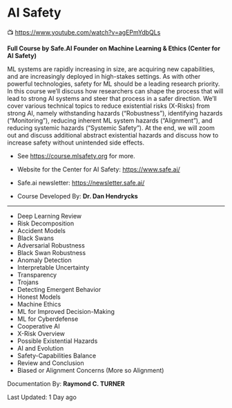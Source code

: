 # AI Safety

📺 <https://www.youtube.com/watch?v=agEPmYdbQLs>

**Full Course by Safe.AI Founder on Machine Learning & Ethics (Center for AI Safety)**

ML systems are rapidly increasing in size, are acquiring new capabilities, and are increasingly deployed in high-stakes settings. As with other powerful technologies, safety for ML should be a leading research priority. In this course we’ll discuss how researchers can shape the process that will lead to strong AI systems and steer that process in a safer direction. We’ll cover various technical topics to reduce existential risks (X-Risks) from strong AI, namely withstanding hazards (“Robustness”), identifying hazards (“Monitoring”), reducing inherent ML system hazards (“Alignment”), and reducing systemic hazards (“Systemic Safety”). At the end, we will zoom out and discuss additional abstract existential hazards and discuss how to increase safety without unintended side effects.


* See <https://course.mlsafety.org> for more.
* Website for the Center for AI Safety: <https://www.safe.ai/> 
* Safe.ai newsletter: <https://newsletter.safe.ai/>

* Course Developed By: **Dr. Dan Hendrycks** 

---

* Deep Learning Review
* Risk Decomposition
* Accident Models
* Black Swans
* Adversarial Robustness
* Black Swan Robustness
* Anomaly Detection
* Interpretable Uncertainty
* Transparency
* Trojans
* Detecting Emergent Behavior
* Honest Models
* Machine Ethics
* ML for Improved Decision-Making
* ML for Cyberdefense
* Cooperative AI
* X-Risk Overview
* Possible Existential Hazards
* AI and Evolution
* Safety-Capabilities Balance
* Review and Conclusion
* Biased or Alignment Concerns (More so Alignment)

Documentation By: **Raymond C. TURNER**

Last Updated: 1 Day ago